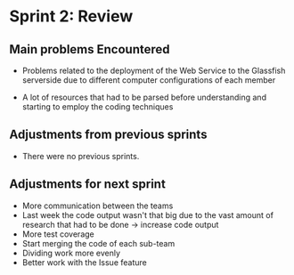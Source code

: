 # Sprint 2: Review

## Main problems Encountered

- Problems related to the deployment of the Web Service to the Glassfish serverside due to different computer configurations of each member

- A lot of resources that had to be parsed before understanding and starting to employ the coding techniques

## Adjustments from previous sprints
 - There were no previous sprints.

## Adjustments for next sprint
 - More communication between the teams
 - Last week the code output wasn't that big due to the vast amount of research that had to be done -> increase code output
 - More test coverage
 - Start merging the code of each sub-team
 - Dividing work more evenly
 - Better work with the Issue feature

